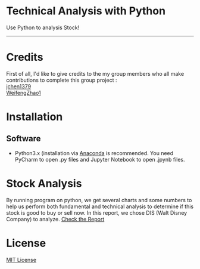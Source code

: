 # Technical Analysis with Python
Use Python to analysis Stock!

--------------------------------------------------------------------------------
# Credits
First of all, I'd like to give credits to the my group members who all make contributions to complete this group project : <br>
[jchen1379](https://github.com/jchen1379)<br>
[WeifengZhao1](https://github.com/WeifengZhao1)

# Installation
## Software
*  Python3.x (installation via [Anaconda](https://www.anaconda.com/distribution/) is recommended. You need PyCharm to open .py files and Jupyter Notebook to    open .jpynb files. 

# Stock Analysis 

By running program on python, we get several charts and some numbers to help us perform both fundamental and technical analysis to determine if this stock is good to buy or sell now. In this report, we chose DIS (Walt Disney Company) to analyze.  [Check the Report](https://github.com/sheisol310/technical_analysis/blob/main/Report%20of%20Analysis.pdf)

# License
[MIT License](LICENSE)
